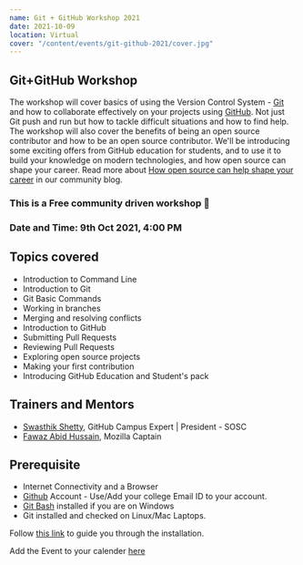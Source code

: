 ```yaml
---
name: Git + GitHub Workshop 2021
date: 2021-10-09
location: Virtual
cover: "/content/events/git-github-2021/cover.jpg"
---
```


## Git+GitHub Workshop
The workshop will cover basics of using the Version Control System - [Git](https://git-scm.com/) and how to collaborate effectively on your projects using [GitHub](https://github.com). Not just Git push and run but how to tackle difficult situations and how to find help. The workshop will also cover the benefits of being an open source contributor and how to be an open source contributor. We'll be introducing some exciting offers from GitHub education for students, and to use it to build your knowledge on modern technologies, and how open source can shape your career. Read more about [How open source can help shape your career](https://sosc.org.in/blog/how-open-source-can-shape-your-it-career) in our community blog.

### This is a Free community driven workshop 💖

### Date and Time: 9th Oct 2021, 4:00 PM

## Topics covered
- Introduction to Command Line
- Introduction to Git
- Git Basic Commands
- Working in branches
- Merging and resolving conflicts
- Introduction to GitHub
- Submitting Pull Requests
- Reviewing Pull Requests
- Exploring open source projects
- Making your first contribution
- Introducing GitHub Education and Student's pack

## Trainers and Mentors
- [Swasthik Shetty](https://github.com/swaaz), GitHub Campus Expert | President - SOSC
- [Fawaz Abid Hussain](https://github.com/fauwara), Mozilla Captain

## Prerequisite
- Internet Connectivity and a Browser
- [Github](https://github.com) Account - Use/Add your college Email ID to your account.
- [Git Bash](https://git-scm.com/download/win) installed if you are on Windows
- Git installed and checked on Linux/Mac Laptops.

Follow [this link](https://gist.github.com/derhuerst/1b15ff4652a867391f03) to guide you through the installation.

Add the Event to your calender [here](https://calendar.google.com/event?action=TEMPLATE&tmeid=NWEyMGRmOTgydGtrbXBzZzFuZHJiaGx0dnQgZmF3YXphYmlkOTZAbQ&tmsrc=fawazabid96%40gmail.com)